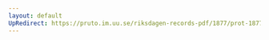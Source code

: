 ```yaml
---
layout: default
UpRedirect: https://pruto.im.uu.se/riksdagen-records-pdf/1877/prot-1877--fk--012/prot-1877--fk--012_017.pdf
---
```

